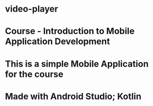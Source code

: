 # video-player

# Course - Introduction to Mobile Application Development

# This is a simple Mobile Application for the course 

# Made with Android Studio; Kotlin 
